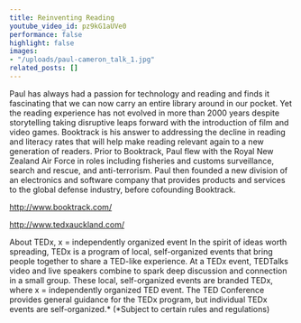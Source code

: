 ```yaml
---
title: Reinventing Reading
youtube_video_id: pz9kG1aUVe0
performance: false
highlight: false
images:
- "/uploads/paul-cameron_talk_1.jpg"
related_posts: []
---
```


Paul has always had a passion for technology and reading and finds it fascinating that we can now carry an entire library around in our pocket. Yet the reading experience has not evolved in more than 2000 years despite storytelling taking disruptive leaps forward with the introduction of film and video games. Booktrack is his answer to addressing the decline in reading and literacy rates that will help make reading relevant again to a new generation of readers. Prior to Booktrack, Paul flew with the Royal New Zealand Air Force in roles including fisheries and customs surveillance, search and rescue, and anti-terrorism. Paul then founded a new division of an electronics and software company that provides products and services to the global defense industry, before cofounding Booktrack.

http://www.booktrack.com/

http://www.tedxauckland.com/

About TEDx, x = independently organized event
In the spirit of ideas worth spreading, TEDx is a program of local, self-organized events that bring people together to share a TED-like experience. At a TEDx event, TEDTalks video and live speakers combine to spark deep discussion and connection in a small group. These local, self-organized events are branded TEDx, where x = independently organized TED event. The TED Conference provides general guidance for the TEDx program, but individual TEDx events are self-organized.* (*Subject to certain rules and regulations)

